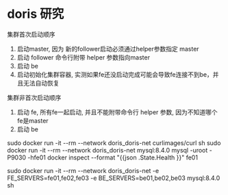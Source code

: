 # doris 研究

集群首次启动顺序
1. 启动master, 因为 新的follower启动必须通过helper参数指定 master
2. 启动 follower 命令行附带 helper 参数指向master
3. 启动 be 
4. 启动初始化集群容器, 实测如果fe还没启动完成可能会导致fe连接不到be，并且无法自动恢复

集群非首次启动顺序
1. 启动 fe, 所有fe一起启动, 并且不能附带命令行 helper 参数, 因为不知道哪个fe是master
2. 启动 be


sudo docker run -it --rm --network doris_doris-net curlimages/curl sh
sudo docker run -it --rm --network doris_doris-net mysql:8.4.0 mysql -uroot -P9030 -hfe01
docker inspect --format "{{json .State.Health }}" fe01

sudo docker run -it --rm --network doris_doris-net -e FE_SERVERS=fe01,fe02,fe03 -e BE_SERVERS=be01,be02,be03 mysql:8.4.0 sh